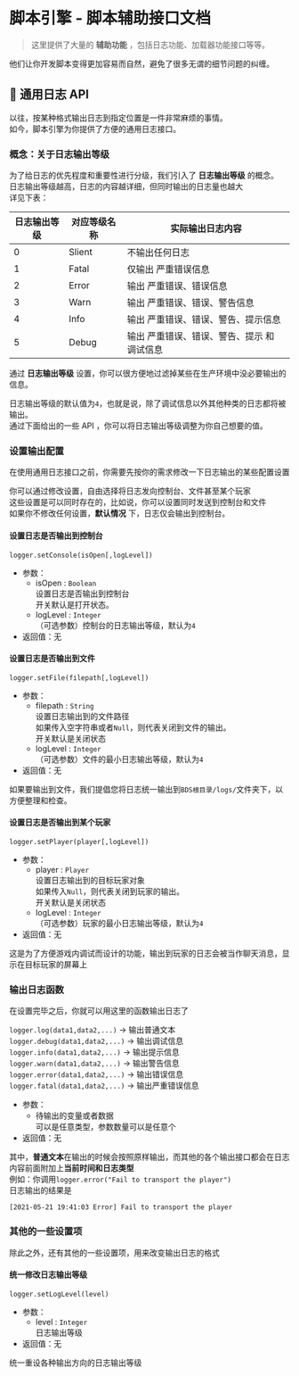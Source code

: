 # 脚本引擎 - 脚本辅助接口文档

> 这里提供了大量的 **辅助功能** ，包括日志功能、加载器功能接口等等。  

他们让你开发脚本变得更加容易而自然，避免了很多无谓的细节问题的纠缠。

## 📅 通用日志 API

以往，按某种格式输出日志到指定位置是一件非常麻烦的事情。  
如今，脚本引擎为你提供了方便的通用日志接口。  

### 概念：关于日志输出等级

为了给日志的优先程度和重要性进行分级，我们引入了 **日志输出等级** 的概念。  
日志输出等级越高，日志的内容越详细，但同时输出的日志量也越大  
详见下表：

| 日志输出等级 | 对应等级名称 | 实际输出日志内容                            |
| ------------ | ------------ | ------------------------------------------- |
| 0            | Slient       | 不输出任何日志                              |
| 1            | Fatal        | 仅输出 严重错误信息                         |
| 2            | Error        | 输出 严重错误、错误信息                     |
| 3            | Warn         | 输出 严重错误、错误、警告信息               |
| 4            | Info         | 输出 严重错误、错误、警告、提示信息         |
| 5            | Debug        | 输出 严重错误、错误、警告、提示 和 调试信息 |

通过 **日志输出等级** 设置，你可以很方便地过滤掉某些在生产环境中没必要输出的信息。

日志输出等级的默认值为`4`，也就是说，除了调试信息以外其他种类的日志都将被输出。  
通过下面给出的一些 API ，你可以将日志输出等级调整为你自己想要的值。 



### 设置输出配置

在使用通用日志接口之前，你需要先按你的需求修改一下日志输出的某些配置设置

你可以通过修改设置，自由选择将日志发向控制台、文件甚至某个玩家  
这些设置是可以同时存在的，比如说，你可以设置同时发送到控制台和文件  
如果你不修改任何设置，**默认情况** 下，日志仅会输出到控制台。

#### 设置日志是否输出到控制台

`logger.setConsole(isOpen[,logLevel])`

- 参数：
  - isOpen : `Boolean`  
    设置日志是否输出到控制台  
    开关默认是打开状态。
  - logLevel : `Integer`  
    （可选参数）控制台的日志输出等级，默认为`4` 
- 返回值：无



#### 设置日志是否输出到文件

`logger.setFile(filepath[,logLevel])`

- 参数：
  - filepath : `String`  
    设置日志输出到的文件路径  
    如果传入空字符串或者`Null`，则代表关闭到文件的输出。  
    开关默认是关闭状态
  - logLevel : `Integer`  
    （可选参数）文件的最小日志输出等级，默认为`4` 
- 返回值：无

如果要输出到文件，我们提倡您将日志统一输出到`BDS根目录/logs/`文件夹下，以方便整理和检查。



#### 设置日志是否输出到某个玩家

`logger.setPlayer(player[,logLevel])`

- 参数：
  - player : `Player`  
    设置日志输出到的目标玩家对象  
    如果传入`Null`，则代表关闭到玩家的输出。  
    开关默认是关闭状态
  - logLevel : `Integer`  
    （可选参数）玩家的最小日志输出等级，默认为`4`    
- 返回值：无

这是为了方便游戏内调试而设计的功能，输出到玩家的日志会被当作聊天消息，显示在目标玩家的屏幕上



 ### 输出日志函数

在设置完毕之后，你就可以用这里的函数输出日志了

`logger.log(data1,data2,...)` -> 输出普通文本  
`logger.debug(data1,data2,...)` -> 输出调试信息  
`logger.info(data1,data2,...)`  -> 输出提示信息  
`logger.warn(data1,data2,...)`  -> 输出警告信息  
`logger.error(data1,data2,...)`  -> 输出错误信息  
`logger.fatal(data1,data2,...)`  -> 输出严重错误信息

- 参数：
  - 待输出的变量或者数据  
    可以是任意类型，参数数量可以是任意个
- 返回值：无

其中，**普通文本**在输出的时候会按照原样输出，而其他的各个输出接口都会在日志内容前面附加上**当前时间和日志类型**  
例如：你调用`logger.error("Fail to transport the player")`  
日志输出的结果是 

```log
[2021-05-21 19:41:03 Error] Fail to transport the player
```



### 其他的一些设置项

除此之外，还有其他的一些设置项，用来改变输出日志的格式

#### 统一修改日志输出等级

`logger.setLogLevel(level)`

- 参数：
  - level : `Integer`  
    日志输出等级    
- 返回值：无

统一重设各种输出方向的日志输出等级  

